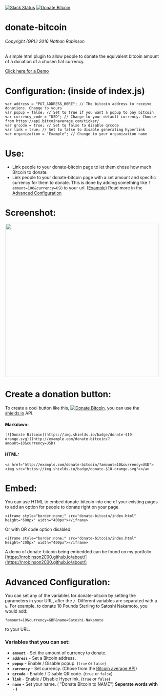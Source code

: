 [![Slack Status](https://nrobinson2000.herokuapp.com/badge.svg)](https://nrobinson2000.herokuapp.com/)
[![Donate Bitcoin](https://img.shields.io/badge/donate-bitcoin-orange.svg)](https://nrobinson2000.github.io/donate-bitcoin)
# donate-bitcoin
###### Copyright (GPL) 2016  Nathan Robinson
A simple html plugin to allow people to donate the equivalent bitcoin amount of a donation of a chosen fiat currency.

[Click here for a Demo](http://nrobinson2000.github.io/donate-bitcoin/)

# Configuration: (inside of index.js)
```
var address = "PUT_ADDRESS_HERE"; // The bitcoin address to receive donations. Change to yours
var popup = false; // Set to true if you want a popup to pay bitcoin
var currency_code = "USD"; // Change to your default currency. Choose from https://api.bitcoinaverage.com/ticker/
var qrcode = true; // Set to false to disable qrcode
var link = true; // Set to false to disable generating hyperlink
var organization = "Example"; // Change to your organization name
```

# Use:
* Link people to your donate-bitcoin page to let them chose how much Bitcoin to donate.
* Link people to your donate-bitcoin page with a set amount and specific currency for them to donate.  This is done by adding something like `?amount=100&currency=USD` to your url. ([Example](https://nrobinson2000.github.io/donate-bitcoin/?amount=100&currency=USD))  Read more in the [Advanced Configuration](https://github.com/nrobinson2000/donate-bitcoin#advanced-configuration)
# Screenshot:
<p align="center">
<img src="http://i.imgur.com/ux15lhi.jpg" width="500px">
</p>

# Create a donation button:
To create a cool button like this, [![Donate Bitcoin](https://img.shields.io/badge/donate-$10-orange.svg)](https://nrobinson2000.github.io/donate-bitcoin/?amount=10&currency=USD), you can use the [shields.io](http://shields.io) API.

#### Markdown:
```
[![Donate Bitcoin](https://img.shields.io/badge/donate-$10-orange.svg)](http://example.com/donate-bitcoin/?amount=10&currency=USD)
```

#### HTML:
```
<a href="http://example.com/donate-bitcoin/?amount=10&currency=USD"><img src="https://img.shields.io/badge/donate-$10-orange.svg"></a>
```

# Embed:
You can use HTML to embed donate-bitcoin into one of your existing pages to add an option for people to donate right on your page.
```
<iframe style="border:none;" src="donate-bitcoin/index.html" height="600px" width="400px"></iframe>
```
Or with QR code option disabled:
```
<iframe style="border:none;" src="donate-bitcoin/index.html" height="200px" width="400px"></iframe>
```

A demo of donate-bitcoin being embedded can be found on my portfolio. [https://nrobinson2000.github.io/about/](https://nrobinson2000.github.io/about/)


# Advanced Configuration:
You can set any of the variables for donate-bitcoin by setting the parameters in your URL, after the `/`.  Different variables are separated with a `&`.  For example, to donate 10 Pounds Sterling to Satoshi Nakamoto, you would add:
```
?amount=10&currency=GBP&name=Satoshi-Nakamoto
```
to your URL.

### Variables that you can set:

* **`amount`** - Set the amount of currency to donate.
* **`address`** - Set a Bitcoin address.
* **`popup`** - Enable / Disable popup. (`true` or `false`)
* **`currency`** - Set currency. (Chose from the [Bitcoin average API](https://api.bitcoinaverage.com/ticker/))
* **`qrcode`** - Enable / Disable QR code. (`true` or `false`)
* **`link`** - Enable / Disable Hyperlink. (`true` or `false`)
* **`name`** - Set your name. ( "Donate Bitcoin to NAME") **Seperate words with `-` !**
